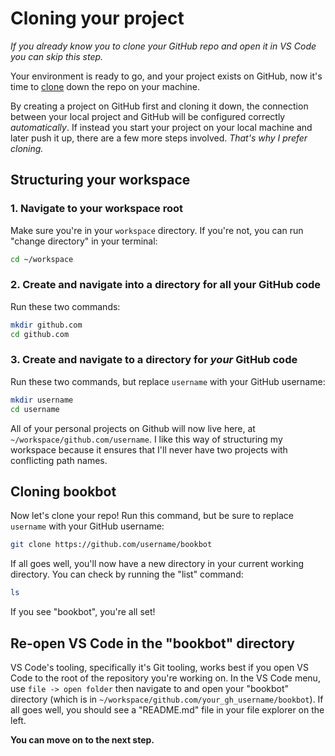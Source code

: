 # Cloning your project

*If you already know you to clone your GitHub repo and open it in VS Code you can skip this step.*

Your environment is ready to go, and your project exists on GitHub, now it's time to [clone](https://github.com/git-guides/git-clone) down the repo on your machine.

By creating a project on GitHub first and cloning it down, the connection between your local project and GitHub will be configured correctly *automatically*. If instead you start your project on your local machine and later push it up, there are a few more steps involved. *That's why I prefer cloning.*

## Structuring your workspace

### 1. Navigate to your workspace root

Make sure you're in your `workspace` directory. If you're not, you can run "change directory" in your terminal:

```bash
cd ~/workspace
```

### 2. Create and navigate into a directory for all your GitHub code

Run these two commands:

```bash
mkdir github.com
cd github.com
```

### 3. Create and navigate to a directory for *your* GitHub code

Run these two commands, but replace `username` with your GitHub username:

```bash
mkdir username
cd username
```

All of your personal projects on Github will now live here, at `~/workspace/github.com/username`. I like this way of structuring my workspace because it ensures that I'll never have two projects with conflicting path names.

## Cloning bookbot

Now let's clone your repo! Run this command, but be sure to replace `username` with your GitHub username:

```bash
git clone https://github.com/username/bookbot
```

If all goes well, you'll now have a new directory in your current working directory. You can check by running the "list" command:

```bash
ls
```

If you see "bookbot", you're all set!

## Re-open VS Code in the "bookbot" directory

VS Code's tooling, specifically it's Git tooling, works best if you open VS Code to the root of the repository you're working on. In the VS Code menu, use `file -> open folder` then navigate to and open your "bookbot" directory (which is in `~/workspace/github.com/your_gh_username/bookbot`). If all goes well, you should see a "README.md" file in your file explorer on the left.

**You can move on to the next step.**
